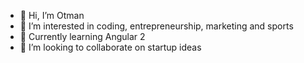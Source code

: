 - 👋 Hi, I’m Otman
- 👀 I’m interested in coding, entrepreneurship, marketing and sports
- 🌱 Currently learning Angular 2
- 💞️ I’m looking to collaborate on startup ideas

<!---
Klass-A/Klass-A is a ✨ special ✨ repository because its `README.md` (this file) appears on your GitHub profile.
You can click the Preview link to take a look at your changes.
--->
